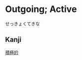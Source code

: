 # Outgoing; Active
せっきょくてきな

## Kanji
[積](Kanji/kanji-dict/積.md)[極](Kanji/kanji-dict/極.md)[的](Kanji/kanji-dict/的.md)